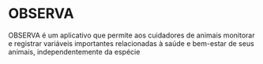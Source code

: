 # OBSERVA
OBSERVA é um aplicativo que permite aos cuidadores de animais monitorar e registrar variáveis importantes relacionadas à saúde e bem-estar de seus animais, independentemente da espécie

